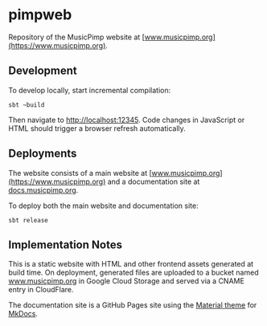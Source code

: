 # pimpweb

Repository of the MusicPimp website at [www.musicpimp.org](https://www.musicpimp.org).

## Development

To develop locally, start incremental compilation:

    sbt ~build
    
Then navigate to [http://localhost:12345](http://localhost:12345). Code changes in JavaScript or HTML should trigger a 
browser refresh automatically.

## Deployments

The website consists of a main website at [www.musicpimp.org](https://www.musicpimp.org) and a documentation site at
[docs.musicpimp.org](https://docs.musicpimp.org).

To deploy both the main website and documentation site:

    sbt release

## Implementation Notes

This is a static website with HTML and other frontend assets generated at build time. On deployment, generated files are 
uploaded to a bucket named www.musicpimp.org in Google Cloud Storage and served via a CNAME entry in CloudFlare.

The documentation site is a GitHub Pages site using the [Material theme](https://squidfunk.github.io/mkdocs-material/) 
for [MkDocs](https://www.mkdocs.org/).
